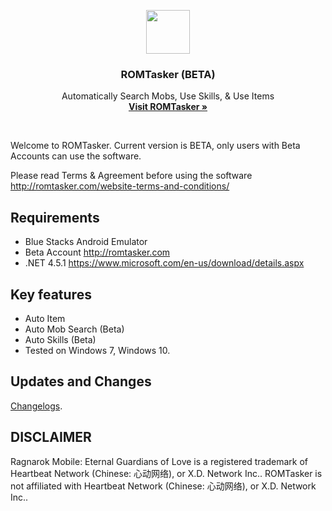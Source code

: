 <p align="center">
  <a href="http://romtasker.com/">
    <img src="http://romtasker.com/wp-content/uploads/2017/04/cropped-poring_by_ryushay-d4f4de5.png" width=70 height=70>
  </a>

  <h3 align="center">ROMTasker (BETA)</h3>

  <p align="center">
    Automatically Search Mobs, Use Skills, & Use Items
    <br>
    <a href="http://romtasker.com"><strong>Visit ROMTasker &raquo;</strong></a>
  </p>
</p>

<br>

Welcome to ROMTasker. Current version is BETA, only users with Beta Accounts can use the software.


Please read Terms & Agreement before using the software http://romtasker.com/website-terms-and-conditions/

Requirements
-------

- Blue Stacks Android Emulator
- Beta Account http://romtasker.com
- .NET 4.5.1 https://www.microsoft.com/en-us/download/details.aspx

Key features
-------

- Auto Item
- Auto Mob Search (Beta)
- Auto Skills (Beta)
- Tested on Windows 7, Windows 10.

Updates and Changes
-------
[Changelogs](https://github.com/gvidamo/ROMTasker/blob/master/CHANGELOG.md).


DISCLAIMER
-------

Ragnarok Mobile: Eternal Guardians of Love is a registered trademark of Heartbeat Network (Chinese: 心动网络), or X.D. Network Inc.. ROMTasker is not affiliated with Heartbeat Network (Chinese: 心动网络), or X.D. Network Inc..
